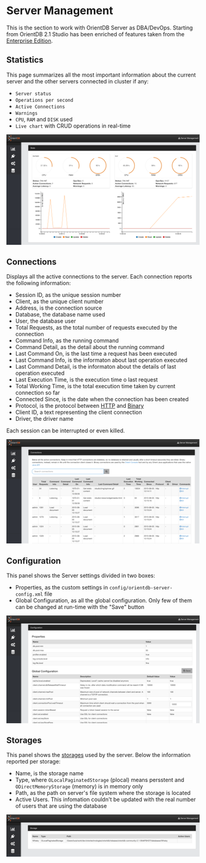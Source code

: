# Server Management
This is the section to work with OrientDB Server as DBA/DevOps. Starting from OrientDB 2.1 Studio has been enriched of features taken from the [Enterprise Edition](http://orientdb.com/enterprise/).

## Statistics
This page summarizes all the most important information about the current server and the other servers connected in cluster if any:
- `Server status`
- `Operations per second`
- `Active Connections`
- `Warnings`
- `CPU`, `RAM` and `DISK` used
- `Live chart` with CRUD operations in real-time

![Statistics](images/studio-stats-2servers.png)

## Connections
Displays all the active connections to the server. Each connection reports the following information:
- Session ID, as the unique session number
- Client, as the unique client number
- Address, is the connection source
- Database, the database name used
- User, the database user
- Total Requests, as the total number of requests executed by the connection
- Command Info, as the running command
- Command Detail, as the detail about the running command
- Last Command On, is the last time a request has been executed
- Last Command Info, is the informaton about last operation executed
- Last Command Detail, is the informaton about the details of last operation executed
- Last Execution Time, is the execution time o last request
- Total Working Time, is the total execution time taken by current connection so far
- Connected Since, is the date when the connection has been created
- Protocol, is the protocol between [HTTP](OrientDB-REST.md) and [Binary](Network-Binary-Protocol.md)
- Client ID, a text representing the client connection
- Driver, the driver name

Each session can be interrupted or even killed.

![Connections](images/studio-conns.png)

## Configuration
This panel shows the Server settings divided in two boxes:
- Properties, as the custom settings in `config/orientdb-server-config.xml` file
- Global Configuration, as all the global configuration. Only few of them can be changed at run-time with the "Save" button

![Configuration](images/studio-configuration.png)

## Storages
This panel shows the [storages](Concepts.md#storage) used by the server. Below the information reported per storage:
- Name, is the storage name
- Type, where `OLocalPaginatedStorage` (plocal) means persstent and `ODirectMemoryStorage` (memory) is in memory only
- Path, as the path on server's file system where the storage is located
- Active Users. This infomation couldn't be updated with the real number of users that are using the database

![Storage](images/studio-dbs.png)

